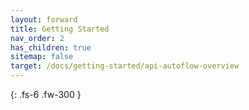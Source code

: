 ```yaml
---
layout: forward
title: Getting Started
nav_order: 2
has_children: true
sitemap: false
target: /docs/getting-started/api-autoflow-overview
---
```


{: .fs-6 .fw-300 }